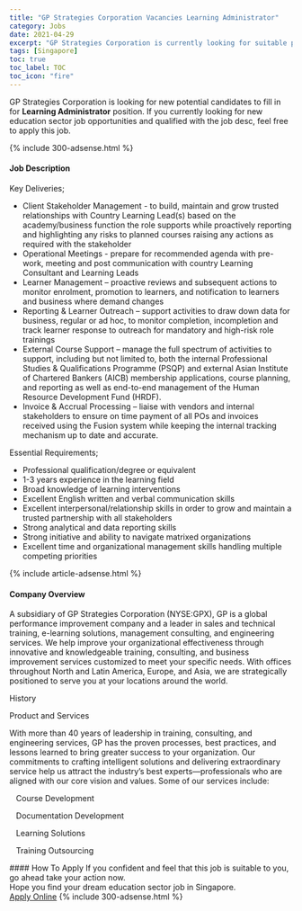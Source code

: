 ```yaml
---
title: "GP Strategies Corporation Vacancies Learning Administrator" 
category: Jobs 
date: 2021-04-29 
excerpt: "GP Strategies Corporation is currently looking for suitable person to fill in the Learning Administrator which positioned at Singapore" 
tags: [Singapore] 
toc: true 
toc_label: TOC 
toc_icon: "fire" 
--- 
```


<p>GP Strategies Corporation is looking for new potential candidates to fill in for <b>Learning Administrator</b> position. If you currently looking for new education sector job opportunities and qualified with the job desc, feel free to apply this job.
</p>{% include 300-adsense.html %} 
<div><div><h4>Job Description</h4></div><div><div><span><div><p>Key Deliveries;</p><ul><li>Client Stakeholder Management - to build, maintain and grow trusted relationships with Country Learning Lead(s) based on the academy/business function the role supports while proactively reporting and highlighting any risks to planned courses raising any actions as required with the stakeholder</li><li>Operational Meetings - prepare for recommended agenda with pre-work, meeting and post communication with country Learning Consultant and Learning Leads</li><li>Learner Management &#8211; proactive reviews and subsequent actions to monitor enrolment, promotion to learners, and notification to learners and business where demand changes&#160;</li><li>Reporting &amp; Learner Outreach&#160;&#8211; support activities to draw down data for business, regular or ad hoc, to monitor completion, incompletion and track learner response to outreach for mandatory and high-risk role trainings</li><li>External Course Support &#8211; manage the full spectrum of activities to support, including but not limited to, both the internal Professional Studies &amp; Qualifications Programme (PSQP) and external Asian Institute of Chartered Bankers (AICB) membership applications, course planning, and reporting as well as end-to-end management of the Human Resource Development Fund (HRDF).&#160;</li><li>Invoice &amp; Accrual Processing &#8211; liaise with vendors and internal stakeholders to ensure on time payment of all POs and invoices received using the Fusion system while keeping the internal tracking mechanism up to date and accurate.</li></ul><p>Essential Requirements;</p><ul><li>Professional qualification/degree or equivalent</li><li>1-3 years experience in the learning field</li><li>Broad knowledge of learning interventions</li><li>Excellent English written and verbal communication skills</li><li>Excellent interpersonal/relationship skills in order&#160;to grow and maintain a trusted partnership with all stakeholders</li><li>Strong analytical and data reporting skills</li><li>Strong initiative and ability to navigate matrixed organizations</li><li><span>Excellent time and organizational management skills handling multiple competing priorities</span></li></ul></div></span></div></div></div> 
{% include article-adsense.html %} 
<div><div><h4>Company Overview</h4></div><div><div><span><div><p>A subsidiary of GP Strategies Corporation (NYSE:GPX), GP is a global performance improvement company and a leader in sales and technical training, e-learning solutions, management consulting, and engineering services. We help improve your organizational effectiveness through innovative and knowledgeable training, consulting, and business improvement services customized to meet your specific needs. With offices throughout North and Latin America, Europe, and Asia, we are strategically positioned to serve you at your locations around the world.</p><p>History</p><p>Product&#160;and Services</p><p>With more than 40 years of leadership in training, consulting, and engineering services, GP has the proven processes, best practices, and lessons learned to bring greater success to your organization. Our commitments to crafting intelligent solutions and delivering extraordinary service help us attract the industry&#8217;s best experts&#8212;professionals who are aligned with our core vision and values. Some of our services include:&#160;&#160;</p><p>&#160;&#160;&#160;Course Development</p><p>&#160;&#160;&#160;Documentation Development</p><p>&#160;&#160;&#160;Learning Solutions</p><p>&#160;&#160;&#160;Training Outsourcing</p></div></span></div></div></div> 
#### How To Apply 
If you confident and feel that this job is suitable to you, go ahead take your action now. <br/> 
Hope you find your dream education sector job in Singapore. <br/> 
<a href="https://www.jobstreet.com.my/en/job/learning-administrator-8508256/origin/sg?jobId=jobstreet-sg-job-8508256" class="btn btn--info" target="_blank" rel="nofollow noopenner">Apply Online</a> 
{% include 300-adsense.html %} 